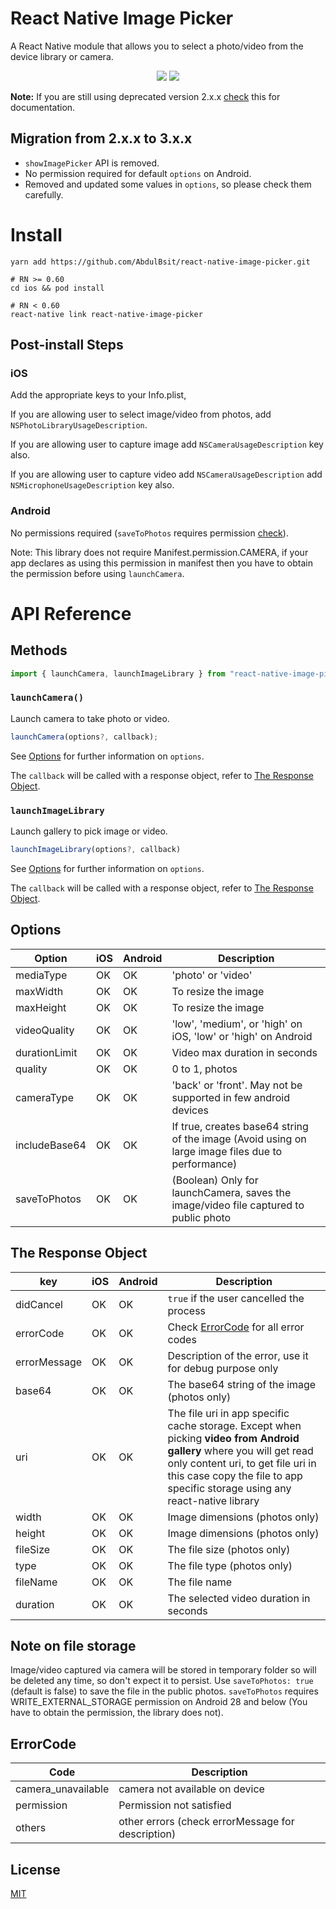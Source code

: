 # React Native Image Picker

A React Native module that allows you to select a photo/video from the device library or camera.

<p align="center">
  <img src="https://img.shields.io/npm/dw/react-native-image-picker" />
  <img src="https://img.shields.io/npm/v/react-native-image-picker" />
</p>

**Note:** If you are still using deprecated version 2.x.x [check](https://github.com/AbdulBsit/react-native-image-picker/tree/2.3.4) this for documentation.

## Migration from 2.x.x to 3.x.x

- `showImagePicker` API is removed.
- No permission required for default `options` on Android.
- Removed and updated some values in `options`, so please check them carefully.

# Install

```
yarn add https://github.com/AbdulBsit/react-native-image-picker.git

# RN >= 0.60
cd ios && pod install

# RN < 0.60
react-native link react-native-image-picker
```

## Post-install Steps

### iOS

Add the appropriate keys to your Info.plist,

If you are allowing user to select image/video from photos, add `NSPhotoLibraryUsageDescription`.

If you are allowing user to capture image add `NSCameraUsageDescription` key also.

If you are allowing user to capture video add `NSCameraUsageDescription` add `NSMicrophoneUsageDescription` key also.

### Android

No permissions required (`saveToPhotos` requires permission [check](#note-on-file-storage)).

Note: This library does not require Manifest.permission.CAMERA, if your app declares as using this permission in manifest then you have to obtain the permission before using `launchCamera`.

# API Reference

## Methods

```js
import { launchCamera, launchImageLibrary } from "react-native-image-picker";
```

### `launchCamera()`

Launch camera to take photo or video.

```js
launchCamera(options?, callback);
```

See [Options](#options) for further information on `options`.

The `callback` will be called with a response object, refer to [The Response Object](#the-response-object).

### `launchImageLibrary`

Launch gallery to pick image or video.

```js
launchImageLibrary(options?, callback)
```

See [Options](#options) for further information on `options`.

The `callback` will be called with a response object, refer to [The Response Object](#the-response-object).

## Options

| Option        | iOS | Android | Description                                                                                       |
| ------------- | --- | ------- | ------------------------------------------------------------------------------------------------- |
| mediaType     | OK  | OK      | 'photo' or 'video'                                                                                |
| maxWidth      | OK  | OK      | To resize the image                                                                               |
| maxHeight     | OK  | OK      | To resize the image                                                                               |
| videoQuality  | OK  | OK      | 'low', 'medium', or 'high' on iOS, 'low' or 'high' on Android                                     |
| durationLimit | OK  | OK      | Video max duration in seconds                                                                     |
| quality       | OK  | OK      | 0 to 1, photos                                                                                    |
| cameraType    | OK  | OK      | 'back' or 'front'. May not be supported in few android devices                                    |
| includeBase64 | OK  | OK      | If true, creates base64 string of the image (Avoid using on large image files due to performance) |
| saveToPhotos  | OK  | OK      | (Boolean) Only for launchCamera, saves the image/video file captured to public photo              |

## The Response Object

| key          | iOS | Android | Description                                                                                                                                                                                                                                |
| ------------ | --- | ------- | ------------------------------------------------------------------------------------------------------------------------------------------------------------------------------------------------------------------------------------------ |
| didCancel    | OK  | OK      | `true` if the user cancelled the process                                                                                                                                                                                                   |
| errorCode    | OK  | OK      | Check [ErrorCode](#ErrorCode) for all error codes                                                                                                                                                                                          |
| errorMessage | OK  | OK      | Description of the error, use it for debug purpose only                                                                                                                                                                                    |
| base64       | OK  | OK      | The base64 string of the image (photos only)                                                                                                                                                                                               |
| uri          | OK  | OK      | The file uri in app specific cache storage. Except when picking **video from Android gallery** where you will get read only content uri, to get file uri in this case copy the file to app specific storage using any react-native library |
| width        | OK  | OK      | Image dimensions (photos only)                                                                                                                                                                                                             |
| height       | OK  | OK      | Image dimensions (photos only)                                                                                                                                                                                                             |
| fileSize     | OK  | OK      | The file size (photos only)                                                                                                                                                                                                                |
| type         | OK  | OK      | The file type (photos only)                                                                                                                                                                                                                |
| fileName     | OK  | OK      | The file name                                                                                                                                                                                                                              |
| duration     | OK  | OK      | The selected video duration in seconds                                                                                                                                                                                                     |

## Note on file storage

Image/video captured via camera will be stored in temporary folder so will be deleted any time, so don't expect it to persist. Use `saveToPhotos: true` (default is false) to save the file in the public photos. `saveToPhotos` requires WRITE_EXTERNAL_STORAGE permission on Android 28 and below (You have to obtain the permission, the library does not).

## ErrorCode

| Code               | Description                                       |
| ------------------ | ------------------------------------------------- |
| camera_unavailable | camera not available on device                    |
| permission         | Permission not satisfied                          |
| others             | other errors (check errorMessage for description) |

## License

[MIT](LICENSE.md)
